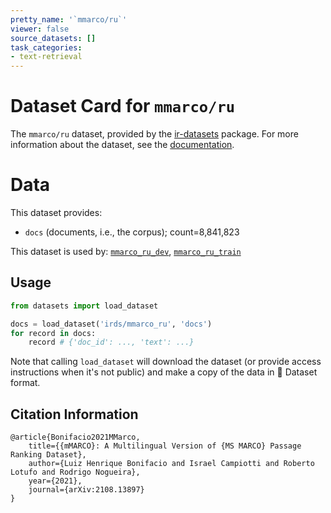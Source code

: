 ```yaml
---
pretty_name: '`mmarco/ru`'
viewer: false
source_datasets: []
task_categories:
- text-retrieval
---
```


# Dataset Card for `mmarco/ru`

The `mmarco/ru` dataset, provided by the [ir-datasets](https://ir-datasets.com/) package.
For more information about the dataset, see the [documentation](https://ir-datasets.com/mmarco#mmarco/ru).

# Data

This dataset provides:
 - `docs` (documents, i.e., the corpus); count=8,841,823


This dataset is used by: [`mmarco_ru_dev`](https://huggingface.co/datasets/irds/mmarco_ru_dev), [`mmarco_ru_train`](https://huggingface.co/datasets/irds/mmarco_ru_train)


## Usage

```python
from datasets import load_dataset

docs = load_dataset('irds/mmarco_ru', 'docs')
for record in docs:
    record # {'doc_id': ..., 'text': ...}

```

Note that calling `load_dataset` will download the dataset (or provide access instructions when it's not public) and make a copy of the
data in 🤗 Dataset format.

## Citation Information

```
@article{Bonifacio2021MMarco,
    title={{mMARCO}: A Multilingual Version of {MS MARCO} Passage Ranking Dataset},
    author={Luiz Henrique Bonifacio and Israel Campiotti and Roberto Lotufo and Rodrigo Nogueira},
    year={2021},
    journal={arXiv:2108.13897}
}
```
